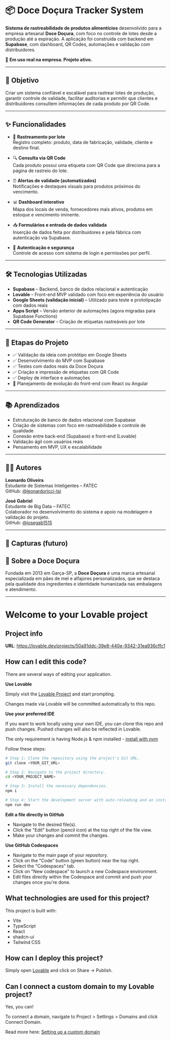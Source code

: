 # 📦 Doce Doçura Tracker System

**Sistema de rastreabilidade de produtos alimentícios** desenvolvido para a empresa artesanal **Doce Doçura**, com foco no controle de lotes desde a produção até a expiração. A aplicação foi construída com backend em **Supabase**, com dashboard, QR Codes, automações e validação com distribuidores.

🔗 **Em uso real na empresa. Projeto ativo.**

---

## 🎯 Objetivo

Criar um sistema confiável e escalável para rastrear lotes de produção, garantir controle de validade, facilitar auditorias e permitir que clientes e distribuidores consultem informações de cada produto por QR Code.

---

## ✨ Funcionalidades

- 🧾 **Rastreamento por lote**  
  Registro completo: produto, data de fabricação, validade, cliente e destino final.

- 🔍 **Consulta via QR Code**  
  Cada produto possui uma etiqueta com QR Code que direciona para a página de rastreio do lote.

- ⏰ **Alertas de validade (automatizados)**  
  Notificações e destaques visuais para produtos próximos do vencimento.

- 📊 **Dashboard interativo**  
  Mapa dos locais de venda, fornecedores mais ativos, produtos em estoque e vencimento iminente.

- 📥 **Formulários e entrada de dados validada**  
  Inserção de dados feita por distribuidores e pela fábrica com autenticação via Supabase.

- 🔐 **Autenticação e segurança**  
  Controle de acesso com sistema de login e permissões por perfil.

---

## 🛠️ Tecnologias Utilizadas

- **Supabase** – Backend, banco de dados relacional e autenticação  
- **Lovable** – Front-end MVP validado com foco em experiência do usuário  
- **Google Sheets (validação inicial)** – Utilizado para teste e prototipação com dados reais  
- **Apps Script** – Versão anterior de automações (agora migradas para Supabase Functions)  
- **QR Code Generator** – Criação de etiquetas rastreáveis por lote  

---

## 🧪 Etapas do Projeto

- ✅ Validação da ideia com protótipo em Google Sheets  
- ✅ Desenvolvimento do MVP com Supabase  
- ✅ Testes com dados reais da Doce Doçura  
- ✅ Criação e impressão de etiquetas com QR Code  
- ✅ Deploy de interface e automações  
- 🔄 Planejamento de evolução do front-end com React ou Angular

---

## 📚 Aprendizados

- Estruturação de banco de dados relacional com Supabase  
- Criação de sistemas com foco em rastreabilidade e controle de qualidade  
- Conexão entre back-end (Supabase) e front-end (Lovable)  
- Validação ágil com usuários reais  
- Pensamento em MVP, UX e escalabilidade

---

## 👨‍💻 Autores

**Leonardo Oliveira**  
Estudante de Sistemas Inteligentes – FATEC  
GitHub: [@leonardoricci-tsi](https://github.com/leonardoricci-tsi)

**José Gabriel**  
Estudante de Big Data – FATEC  
Colaborador no desenvolvimento do sistema e apoio na modelagem e validação do projeto.  
GitHub: [@josegab1515](https://github.com/josegab1515)

---

## 📸 Capturas (futuro)



## 🏢 Sobre a Doce Doçura

Fundada em 2013 em Garça-SP, a **Doce Doçura** é uma marca artesanal especializada em pães de mel e alfajores personalizados, que se destaca pela qualidade dos ingredientes e identidade humanizada nas embalagens e atendimento.

---






# Welcome to your Lovable project

## Project info

**URL**: https://lovable.dev/projects/50a91ddc-39e8-440e-9342-31ea936cffc1

## How can I edit this code?

There are several ways of editing your application.

**Use Lovable**

Simply visit the [Lovable Project](https://lovable.dev/projects/50a91ddc-39e8-440e-9342-31ea936cffc1) and start prompting.

Changes made via Lovable will be committed automatically to this repo.

**Use your preferred IDE**

If you want to work locally using your own IDE, you can clone this repo and push changes. Pushed changes will also be reflected in Lovable.

The only requirement is having Node.js & npm installed - [install with nvm](https://github.com/nvm-sh/nvm#installing-and-updating)

Follow these steps:

```sh
# Step 1: Clone the repository using the project's Git URL.
git clone <YOUR_GIT_URL>

# Step 2: Navigate to the project directory.
cd <YOUR_PROJECT_NAME>

# Step 3: Install the necessary dependencies.
npm i

# Step 4: Start the development server with auto-reloading and an instant preview.
npm run dev
```

**Edit a file directly in GitHub**

- Navigate to the desired file(s).
- Click the "Edit" button (pencil icon) at the top right of the file view.
- Make your changes and commit the changes.

**Use GitHub Codespaces**

- Navigate to the main page of your repository.
- Click on the "Code" button (green button) near the top right.
- Select the "Codespaces" tab.
- Click on "New codespace" to launch a new Codespace environment.
- Edit files directly within the Codespace and commit and push your changes once you're done.

## What technologies are used for this project?

This project is built with:

- Vite
- TypeScript
- React
- shadcn-ui
- Tailwind CSS

## How can I deploy this project?

Simply open [Lovable](https://lovable.dev/projects/50a91ddc-39e8-440e-9342-31ea936cffc1) and click on Share -> Publish.

## Can I connect a custom domain to my Lovable project?

Yes, you can!

To connect a domain, navigate to Project > Settings > Domains and click Connect Domain.

Read more here: [Setting up a custom domain](https://docs.lovable.dev/tips-tricks/custom-domain#step-by-step-guide)
